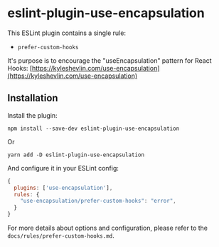 # eslint-plugin-use-encapsulation

This ESLint plugin contains a single rule:

- `prefer-custom-hooks`

It's purpose is to encourage the "useEncapsulation" pattern for React Hooks: [https://kyleshevlin.com/use-encapsulation](https://kyleshevlin.com/use-encapsulation)

## Installation

Install the plugin:

```
npm install --save-dev eslint-plugin-use-encapsulation
```

Or

```
yarn add -D eslint-plugin-use-encapsulation
```

And configure it in your ESLint config:

```javascript
{
  plugins: ['use-encapsulation'],
  rules: {
    "use-encapsulation/prefer-custom-hooks": "error",
  }
}
```

For more details about options and configuration, please refer to the `docs/rules/prefer-custom-hooks.md`.
